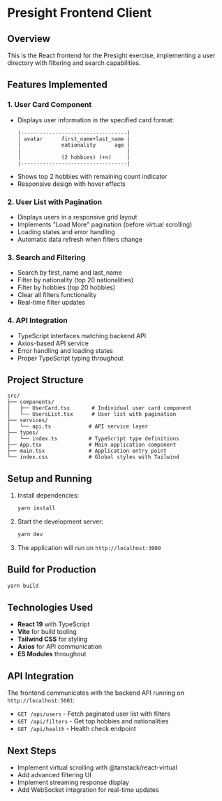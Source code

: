 # Presight Frontend Client

## Overview

This is the React frontend for the Presight exercise, implementing a user directory with filtering and search capabilities.

## Features Implemented

### 1. User Card Component

- Displays user information in the specified card format:
  ```
  |----------------------------------|
  | avatar      first_name+last_name |
  |             nationality      age |
  |                                  |
  |             (2 hobbies) (+n)     |
  |----------------------------------|
  ```
- Shows top 2 hobbies with remaining count indicator
- Responsive design with hover effects

### 2. User List with Pagination

- Displays users in a responsive grid layout
- Implements "Load More" pagination (before virtual scrolling)
- Loading states and error handling
- Automatic data refresh when filters change

### 3. Search and Filtering

- Search by first_name and last_name
- Filter by nationality (top 20 nationalities)
- Filter by hobbies (top 20 hobbies)
- Clear all filters functionality
- Real-time filter updates

### 4. API Integration

- TypeScript interfaces matching backend API
- Axios-based API service
- Error handling and loading states
- Proper TypeScript typing throughout

## Project Structure

```
src/
├── components/
│   ├── UserCard.tsx       # Individual user card component
│   └── UsersList.tsx      # User list with pagination
├── services/
│   └── api.ts            # API service layer
├── types/
│   └── index.ts          # TypeScript type definitions
├── App.tsx               # Main application component
├── main.tsx              # Application entry point
└── index.css             # Global styles with Tailwind
```

## Setup and Running

1. Install dependencies:

   ```bash
   yarn install
   ```

2. Start the development server:

   ```bash
   yarn dev
   ```

3. The application will run on `http://localhost:3000`

## Build for Production

```bash
yarn build
```

## Technologies Used

- **React 19** with TypeScript
- **Vite** for build tooling
- **Tailwind CSS** for styling
- **Axios** for API communication
- **ES Modules** throughout

## API Integration

The frontend communicates with the backend API running on `http://localhost:5001`:

- `GET /api/users` - Fetch paginated user list with filters
- `GET /api/filters` - Get top hobbies and nationalities
- `GET /api/health` - Health check endpoint

## Next Steps

- Implement virtual scrolling with @tanstack/react-virtual
- Add advanced filtering UI
- Implement streaming response display
- Add WebSocket integration for real-time updates
